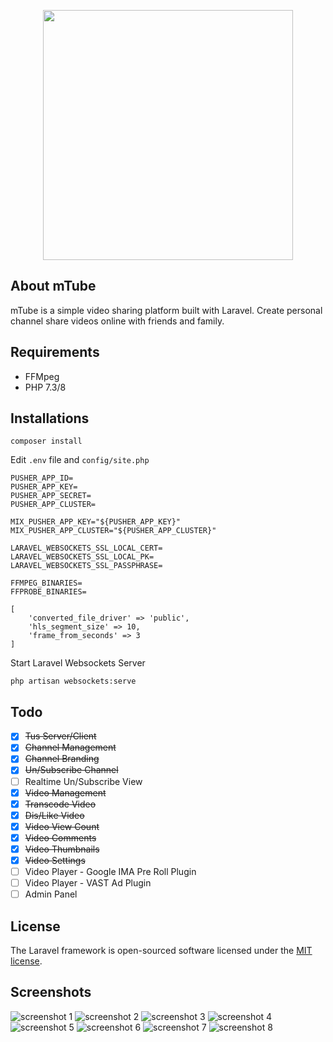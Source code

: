 <p align="center">
<img src="https://raw.githubusercontent.com/PHPJunior/mtube/master/public/images/logo.png" width="400">
</p>

## About mTube
mTube is a simple video sharing platform built with Laravel. Create personal channel share videos online with friends and family.

## Requirements
- FFMpeg
- PHP 7.3/8

## Installations
```
composer install
```

Edit `.env` file and `config/site.php`
``` 
PUSHER_APP_ID=
PUSHER_APP_KEY=
PUSHER_APP_SECRET=
PUSHER_APP_CLUSTER=

MIX_PUSHER_APP_KEY="${PUSHER_APP_KEY}"
MIX_PUSHER_APP_CLUSTER="${PUSHER_APP_CLUSTER}"

LARAVEL_WEBSOCKETS_SSL_LOCAL_CERT=
LARAVEL_WEBSOCKETS_SSL_LOCAL_PK=
LARAVEL_WEBSOCKETS_SSL_PASSPHRASE=

FFMPEG_BINARIES=
FFPROBE_BINARIES=
```

``` 
[
    'converted_file_driver' => 'public',
    'hls_segment_size' => 10,
    'frame_from_seconds' => 3
]
```
Start Laravel Websockets Server
```
php artisan websockets:serve
```

## Todo
- [x] ~~Tus Server/Client~~
- [x] ~~Channel Management~~
- [x] ~~Channel Branding~~
- [x] ~~Un/Subscribe Channel~~
- [ ] Realtime Un/Subscribe View
- [x] ~~Video Management~~
- [x] ~~Transcode Video~~
- [x] ~~Dis/Like Video~~
- [x] ~~Video View Count~~
- [x] ~~Video Comments~~
- [x] ~~Video Thumbnails~~
- [x] ~~Video Settings~~
- [ ] Video Player - Google IMA Pre Roll Plugin
- [ ] Video Player - VAST Ad Plugin
- [ ] Admin Panel

## License
The Laravel framework is open-sourced software licensed under the [MIT license](https://opensource.org/licenses/MIT).

## Screenshots
![screenshot 1](art/1.png)
![screenshot 2](art/2.png)
![screenshot 3](art/3.png)
![screenshot 4](art/4.png)
![screenshot 5](art/5.png)
![screenshot 6](art/6.png)
![screenshot 7](art/7.png)
![screenshot 8](art/8.png)
